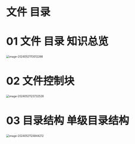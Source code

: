 # 文件 目录



# 01 文件 目录 知识总览

<img src="https://cvp.oss-cn-shanghai.aliyuncs.com/picgo/202405211130510.png" alt="image-20240521113012266" style="zoom:50%;" />



# 02 文件控制块

<img src="https://cvp.oss-cn-shanghai.aliyuncs.com/picgo/202405211237002.png" alt="image-20240521123732528" style="zoom:50%;" />



# 03 目录结构 单级目录结构

<img src="https://cvp.oss-cn-shanghai.aliyuncs.com/picgo/202405211248329.png" alt="image-20240521124844212" style="zoom:50%;" />